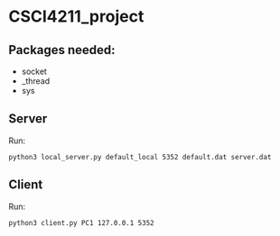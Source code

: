 # CSCI4211_project
## Packages needed:
* socket
* _thread
* sys
## Server
Run:
```
python3 local_server.py default_local 5352 default.dat server.dat
```

## Client
Run:
```
python3 client.py PC1 127.0.0.1 5352
```
